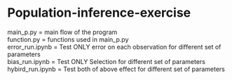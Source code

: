 # Population-inference-exercise

main_p.py = main flow of the program <br />
function.py = functions used in main_p.py<br />
error_run.ipynb = Test ONLY error on each observation for different set of parameters <br />
bias_run.ipynb = Test ONLY Selection for different set of parameters <br />
hybird_run.ipynb = Test both of above effect for different set of parameters <br />
